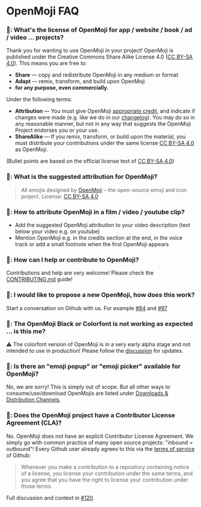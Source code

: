 OpenMoji FAQ
========

### 🤔: What's the license of OpenMoji for app / website / book / ad / video ... projects?

Thank you for wanting to use OpenMoji in your project! OpenMoji is published under the Creative Commons Share Alike License 4.0 ([CC BY-SA 4.0](https://creativecommons.org/licenses/by-sa/4.0/#)). This means you are free to:

- **Share** — copy and redistribute OpenMoji in any medium or format
- **Adapt** — remix, transform, and build upon OpenMoji
- **for any purpose, even commercially.**

Under the following terms:

- **Attribution** — You must give OpenMoji [appropriate credit](https://github.com/hfg-gmuend/openmoji#attribution-requirements), and indicate if changes were made (e.g. like we do in our [changelog](changelog.txt)). You may do so in any reasonable manner, but not in any way that suggests the OpenMoji Project endorses you or your use.
- **ShareAlike** — If you remix, transform, or build upon the material, you must distribute your contributions under the same license [CC BY-SA 4.0](https://creativecommons.org/licenses/by-sa/4.0/#) as OpenMoji.

(Bullet points are based on the official license text of [CC BY-SA 4.0](https://creativecommons.org/licenses/by-sa/4.0/#))

### 🤔: What is the suggested attribution for OpenMoji?

> All emojis designed by [OpenMoji](https://openmoji.org/) – the open-source emoji and icon project. License: [CC BY-SA 4.0](https://creativecommons.org/licenses/by-sa/4.0/#)

### 🤔: How to attribute OpenMoji in a film / video / youtube clip?

- Add the suggested OpenMoji attribution to your video description (text below your video e.g. on youtube)
- Mention OpenMoji e.g. in the credits section at the end, in the voice track or add a small footnote when the first OpenMoji appears

### 🤔: How can I help or contribute to OpenMoji?

Contributions and help are very welcome! Please check the [CONTRIBUTING.md](CONTRIBUTING.md) guide!

### 🤔: I would like to propose a new OpenMoji, how does this work?

Start a conversation on Github with us. For example [#84](https://github.com/hfg-gmuend/openmoji/issues/84) and [#97](https://github.com/hfg-gmuend/openmoji/issues/97)

### 🤔: The OpenMoji Black or Colorfont is not working as expected ... is this me?

⚠️ The colorfont version of OpenMoji is in a very early alpha stage and not intended to use in production! Please follow the [discussion](https://github.com/hfg-gmuend/openmoji/issues/93) for updates.

### 🤔: Is there an "emoji popup" or "emoji picker" available for OpenMoji?

No, we are sorry! This is simply out of scope. But all other ways to consume/use/download OpenMojis are listed under [Downloads & Distribution Channels](https://github.com/hfg-gmuend/openmoji#downloads--distribution-channels).

### 🤔: Does the OpenMoji project have a Contributor License Agreement (CLA)?

No. OpenMoji does not have an explicit Contributor License Agreement. We simply go with common practice of many open source projects: "inbound = outbound"! Every Github user already agrees to this via the [terms of service](https://help.github.com/en/github/site-policy/github-terms-of-service#6-contributions-under-repository-license) of Github:

> Whenever you make a contribution to a repository containing notice of a license, you license your contribution under the same terms, and you agree that you have the right to license your contribution under those terms. 

Full discussion and context in [#120](https://github.com/hfg-gmuend/openmoji/issues/120).